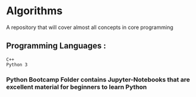 # Algorithms

A repository that will cover almost all concepts in core programming

## Programming Languages :
    C++
    Python 3
    
### Python Bootcamp Folder contains Jupyter-Notebooks that are excellent material for beginners to learn Python

